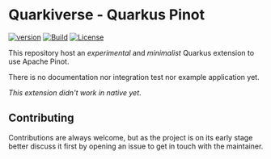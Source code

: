 # Quarkiverse - Quarkus Pinot
[![version](https://img.shields.io/maven-central/v/io.quarkiverse.pinot/quarkus-pinot)](https://repo1.maven.org/maven2/io/quarkiverse/quarkus-pinot/)
[![Build](https://github.com/quarkiverse/quarkus-pinot/workflows/Build/badge.svg)](https://github.com/quarkiverse/quarkus-pinot/actions?query=workflow%3ABuild)
[![License](https://img.shields.io/badge/License-Apache%202.0-blue.svg)](https://opensource.org/licenses/Apache-2.0)

This repository host an *experimental* and *minimalist* Quarkus extension to use Apache Pinot.

There is no documentation nor integration test nor example application yet.

*This extension didn't work in native yet*.

## Contributing

Contributions are always welcome, but as the project is on its early stage better discuss it first by opening an issue to get in touch with the maintainer.